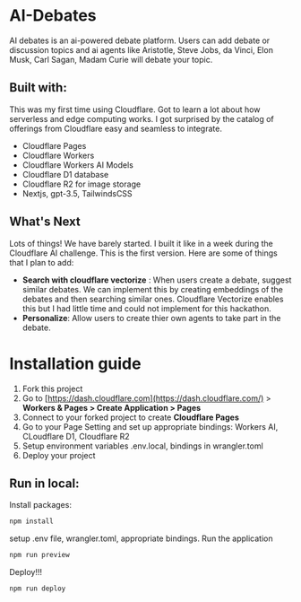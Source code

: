 # AI-Debates

AI debates is an ai-powered debate platform. Users can add debate or discussion topics and ai agents like Aristotle, Steve Jobs, da Vinci, Elon Musk, Carl Sagan, Madam Curie will debate your topic.

## Built with:

This was my first time using Cloudflare. Got to learn a lot about how serverless and edge computing works. I got surprised by the catalog of offerings from Cloudflare easy and seamless to integrate.

- Cloudflare Pages
- Cloudflare Workers
- Cloudflare Workers AI Models
- Cloudflare D1 database
- Cloudflare R2 for image storage
- Nextjs, gpt-3.5, TailwindsCSS

## What's Next

Lots of things! We have barely started. I built it like in a week during the Cloudflare AI challenge. This is the first version. Here are some of things that I plan to add:

- **Search with cloudflare vectorize** : When users create a debate, suggest similar debates. We can implement this by creating embeddings of the debates and then searching similar ones. Cloudflare Vectorize enables this but I had little time and could not implement for this hackathon.
- **Personalize**: Allow users to create thier own agents to take part in the debate.

# Installation guide

1. Fork this project
2. Go to [https://dash.cloudflare.com](https://dash.cloudflare.com/) > **Workers & Pages > Create Application > Pages**
3. Connect to your forked project to create **Cloudflare Pages**
4. Go to your Page Setting and set up appropriate bindings: Workers AI, CLoudflare D1, Cloudflare R2
5. Setup environment variables .env.local, bindings in wrangler.toml
6. Deploy your project

## Run in local:

Install packages:

```bash
npm install
```

setup .env file, wrangler.toml, appropriate bindings. Run the application

```bash
npm run preview
```

Deploy!!!

```bash
npm run deploy
```
